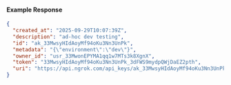 <!-- Code generated for API Clients. DO NOT EDIT. -->

#### Example Response

```json
{
  "created_at": "2025-09-29T10:07:39Z",
  "description": "ad-hoc dev testing",
  "id": "ak_33MwsyHIdAoyMf94oKu3Nn3UnPk",
  "metadata": "{\"environment\":\"dev\"}",
  "owner_id": "usr_33MwonEPYMA1qq1w7MTs3k8XgnX",
  "token": "33MwsyHIdAoyMf94oKu3Nn3UnPk_3dFWS9mydpQWjDaEZ2pth",
  "uri": "https://api.ngrok.com/api_keys/ak_33MwsyHIdAoyMf94oKu3Nn3UnPk"
}
```
